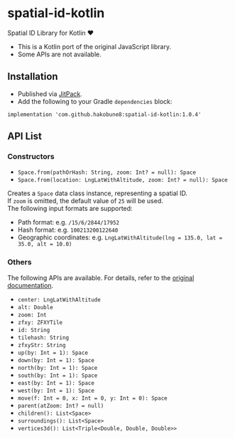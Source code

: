 # spatial-id-kotlin

Spatial ID Library for Kotlin :heart:

- This is a Kotlin port of the original JavaScript library.
- Some APIs are not available.

## Installation

- Published via [JitPack](http://jitpack.io/).
- Add the following to your Gradle `dependencies` block:

```
implementation 'com.github.hakobune8:spatial-id-kotlin:1.0.4'
```

## API List

### Constructors

- `Space.from(pathOrHash: String, zoom: Int? = null): Space`
- `Space.from(location: LngLatWithAltitude, zoom: Int? = null): Space`

Creates a `Space` data class instance, representing a spatial ID.  
If `zoom` is omitted, the default value of `25` will be used.  
The following input formats are supported:

- Path format: e.g. `/15/6/2844/17952`
- Hash format: e.g. `100213200122640`
- Geographic coordinates: e.g. `LngLatWithAltitude(lng = 135.0, lat = 35.0, alt = 10.0)`

### Others

The following APIs are available. For details, refer to the [original documentation](https://github.com/ouranos-gex/ouranos-gex-lib-for-JavaScript?tab=readme-ov-file#%E3%83%A1%E3%82%BD%E3%83%83%E3%83%89).

- `center: LngLatWithAltitude`
- `alt: Double`
- `zoom: Int`
- `zfxy: ZFXYTile`
- `id: String`
- `tilehash: String`
- `zfxyStr: String`
- `up(by: Int = 1): Space`
- `down(by: Int = 1): Space`
- `north(by: Int = 1): Space`
- `south(by: Int = 1): Space`
- `east(by: Int = 1): Space`
- `west(by: Int = 1): Space`
- `move(f: Int = 0, x: Int = 0, y: Int = 0): Space`
- `parent(atZoom: Int? = null)`
- `children(): List<Space>`
- `surroundings(): List<Space>`
- `vertices3d(): List<Triple<Double, Double, Double>>`

